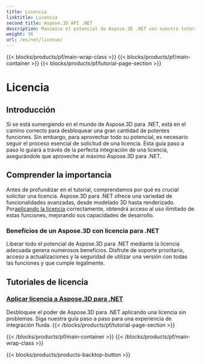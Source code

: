 ```yaml
---
title: Licencia
linktitle: Licencia
second_title: Aspose.3D API .NET
description: Maximice el potencial de Aspose.3D .NET con nuestro tutorial detallado sobre cómo aplicar licencias. Garantice un proceso de integración perfecto y desbloquee sus potentes funciones.
weight: 36
url: /es/net/license/
---
```


{{< blocks/products/pf/main-wrap-class >}}
{{< blocks/products/pf/main-container >}}
{{< blocks/products/pf/tutorial-page-section >}}

# Licencia

## Introducción

Si se está sumergiendo en el mundo de Aspose.3D para .NET, está en el camino correcto para desbloquear una gran cantidad de potentes funciones. Sin embargo, para aprovechar todo su potencial, es necesario seguir el proceso esencial de solicitud de una licencia. Esta guía paso a paso lo guiará a través de la perfecta integración de una licencia, asegurándole que aproveche al máximo Aspose.3D para .NET.

## Comprender la importancia

 Antes de profundizar en el tutorial, comprendamos por qué es crucial solicitar una licencia. Aspose.3D para .NET ofrece una variedad de funcionalidades avanzadas, desde modelado 3D hasta renderizado. Por[aplicando la licencia](./apply-license/) correctamente, obtendrá acceso al uso ilimitado de estas funciones, mejorando sus capacidades de desarrollo.

### Beneficios de un Aspose.3D con licencia para .NET

Liberar todo el potencial de Aspose.3D para .NET mediante la licencia adecuada genera numerosos beneficios. Disfrute de soporte prioritario, acceso a actualizaciones y la seguridad de utilizar una versión con todas las funciones y que cumple legalmente.

## Tutoriales de licencia
### [Aplicar licencia a Aspose.3D para .NET](./apply-license/)
Desbloquee el poder de Aspose.3D para .NET aplicando una licencia sin problemas. Siga nuestra guía paso a paso para una experiencia de integración fluida.
{{< /blocks/products/pf/tutorial-page-section >}}

{{< /blocks/products/pf/main-container >}}
{{< /blocks/products/pf/main-wrap-class >}}

{{< blocks/products/products-backtop-button >}}
